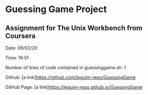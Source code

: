 # Guessing Game Project

## Assignment for The Unix Workbench from Coursera
Date: 09/02/20

Time: 16:51

Number of lines of code contained in guessinggame.sh: 1

Github: [a link]https://github.com/leguim-repo/GuessingGame 

GitHub Page: [a link]https://leguim-repo.github.io/GuessingGame 

